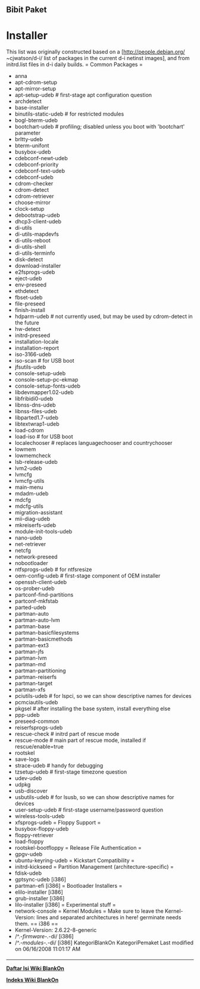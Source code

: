 ## Bibit Paket
# Installer

This list was originally constructed based on a [http://people.debian.org/
~cjwatson/d-i/ list of packages in the current d-i netinst images], and from
initrd.list files in d-i daily builds.
= Common Packages =
 * anna
 * apt-cdrom-setup
 * apt-mirror-setup
 * apt-setup-udeb # first-stage apt configuration question
 * archdetect
 * base-installer
 * binutils-static-udeb # for restricted modules
 * bogl-bterm-udeb
 * bootchart-udeb # profiling; disabled unless you boot with 'bootchart'
parameter
 * brltty-udeb
 * bterm-unifont
 * busybox-udeb
 * cdebconf-newt-udeb
 * cdebconf-priority
 * cdebconf-text-udeb
 * cdebconf-udeb
 * cdrom-checker
 * cdrom-detect
 * cdrom-retriever
 * choose-mirror
 * clock-setup
 * debootstrap-udeb
 * dhcp3-client-udeb
 * di-utils
 * di-utils-mapdevfs
 * di-utils-reboot
 * di-utils-shell
 * di-utils-terminfo
 * disk-detect
 * download-installer
 * e2fsprogs-udeb
 * eject-udeb
 * env-preseed
 * ethdetect
 * fbset-udeb
 * file-preseed
 * finish-install
 * hdparm-udeb # not currently used, but may be used by cdrom-detect in the
future
 * hw-detect
 * initrd-preseed
 * installation-locale
 * installation-report
 * iso-3166-udeb
 * iso-scan # for USB boot
 * jfsutils-udeb
 * console-setup-udeb
 * console-setup-pc-ekmap
 * console-setup-fonts-udeb
 * libdevmapper1.02-udeb
 * libfribidi0-udeb
 * libnss-dns-udeb
 * libnss-files-udeb
 * libparted1.7-udeb
 * libtextwrap1-udeb
 * load-cdrom
 * load-iso # for USB boot
 * localechooser # replaces languagechooser and countrychooser
 * lowmem
 * lowmemcheck
 * lsb-release-udeb
 * lvm2-udeb
 * lvmcfg
 * lvmcfg-utils
 * main-menu
 * mdadm-udeb
 * mdcfg
 * mdcfg-utils
 * migration-assistant
 * mii-diag-udeb
 * mkreiserfs-udeb
 * module-init-tools-udeb
 * nano-udeb
 * net-retriever
 * netcfg
 * network-preseed
 * nobootloader
 * ntfsprogs-udeb # for ntfsresize
 * oem-config-udeb # first-stage component of OEM installer
 * openssh-client-udeb
 * os-prober-udeb
 * partconf-find-partitions
 * partconf-mkfstab
 * parted-udeb
 * partman-auto
 * partman-auto-lvm
 * partman-base
 * partman-basicfilesystems
 * partman-basicmethods
 * partman-ext3
 * partman-jfs
 * partman-lvm
 * partman-md
 * partman-partitioning
 * partman-reiserfs
 * partman-target
 * partman-xfs
 * pciutils-udeb # for lspci, so we can show descriptive names for devices
 * pcmciautils-udeb
 * pkgsel # after installing the base system, install everything else
 * ppp-udeb
 * preseed-common
 * reiserfsprogs-udeb
 * rescue-check # initrd part of rescue mode
 * rescue-mode  # main part of rescue mode, installed if rescue/enable=true
 * rootskel
 * save-logs
 * strace-udeb # handy for debugging
 * tzsetup-udeb # first-stage timezone question
 * udev-udeb
 * udpkg
 * usb-discover
 * usbutils-udeb # for lsusb, so we can show descriptive names for devices
 * user-setup-udeb # first-stage username/password question
 * wireless-tools-udeb
 * xfsprogs-udeb
= Floppy Support =
 * busybox-floppy-udeb
 * floppy-retriever
 * load-floppy
 * rootskel-bootfloppy
= Release File Authentication =
 * gpgv-udeb
 * ubuntu-keyring-udeb
= Kickstart Compatibility =
 * initrd-kickseed
= Partition Management (architecture-specific) =
 * fdisk-udeb
 * gptsync-udeb [i386]
 * partman-efi [i386]
= Bootloader Installers =
 * elilo-installer [i386]
 * grub-installer [i386]
 * lilo-installer [i386]
= Experimental stuff =
 * network-console
= Kernel Modules =
Make sure to leave the Kernel-Version: lines and separated architectures in
here! germinate needs them.
== i386 ==
 * Kernel-Version: 2.6.22-8-generic
 * /^.*-firmware-.*-di/ [i386]
 * /^.*-modules-.*-di/ [i386]
KategoriBlankOn KategoriPemaket
Last modified on 06/16/2008 11:01:17 AM
#### 
    
 
 
 
 
 
---
[**Daftar Isi Wiki BlankOn**](/DaftarIsi/README.md)
 
[**Indeks Wiki BlankOn**](/Indeks.md)
